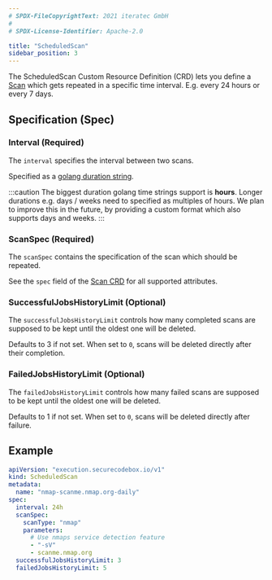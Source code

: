 ```yaml
---
# SPDX-FileCopyrightText: 2021 iteratec GmbH
#
# SPDX-License-Identifier: Apache-2.0

title: "ScheduledScan"
sidebar_position: 3
---
```


The ScheduledScan Custom Resource Definition (CRD) lets you define a [Scan](/docs/api/crds/scan-type/) which gets repeated in a specific time interval. E.g. every 24 hours or every 7 days.

## Specification (Spec)

### Interval (Required)

The `interval` specifies the interval between two scans.

Specified as a [golang duration string](https://golang.org/pkg/time/#ParseDuration).

:::caution
The biggest duration golang time strings support is **hours**. Longer durations e.g. days / weeks need to specified as multiples of hours.
We plan to improve this in the future, by providing a custom format which also supports days and weeks.
:::

### ScanSpec (Required)

The `scanSpec` contains the specification of the scan which should be repeated.

See the `spec` field of the [Scan CRD](/docs/api/crds/scan-type/) for all supported attributes.

### SuccessfulJobsHistoryLimit (Optional)

The `successfulJobsHistoryLimit` controls how many completed scans are supposed to be kept until the oldest one will be deleted.

Defaults to 3 if not set. When set to `0`, scans will be deleted directly after their completion.

### FailedJobsHistoryLimit (Optional)

The `failedJobsHistoryLimit` controls how many failed scans are supposed to be kept until the oldest one will be deleted.

Defaults to 1 if not set. When set to `0`, scans will be deleted directly after failure.

## Example

```yaml
apiVersion: "execution.securecodebox.io/v1"
kind: ScheduledScan
metadata:
  name: "nmap-scanme.nmap.org-daily"
spec:
  interval: 24h
  scanSpec:
    scanType: "nmap"
    parameters:
      # Use nmaps service detection feature
      - "-sV"
      - scanme.nmap.org
  successfulJobsHistoryLimit: 3
  failedJobsHistoryLimit: 5
```
